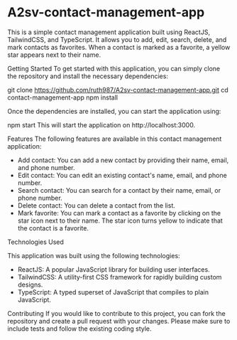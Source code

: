 # A2sv-contact-management-app

This is a simple contact management application built using ReactJS, TailwindCSS, and TypeScript. It allows you to add, edit, search, delete, and mark contacts as favorites. When a contact is marked as a favorite, a yellow star appears next to their name.

Getting Started
To get started with this application, you can simply clone the repository and install the necessary dependencies:


git clone https://github.com/ruth987/A2sv-contact-management-app.git
cd contact-management-app
npm install

Once the dependencies are installed, you can start the application using:

npm start
This will start the application on http://localhost:3000.

Features
The following features are available in this contact management application:

- Add contact: You can add a new contact by providing their name, email, and phone number.
- Edit contact: You can edit an existing contact's name, email, and phone number.
- Search contact: You can search for a contact by their name, email, or phone number.
- Delete contact: You can delete a contact from the list.
- Mark favorite: You can mark a contact as a favorite by clicking on the star icon next to their name. The star icon turns yellow to indicate that the contact is a favorite.

Technologies Used

This application was built using the following technologies:

- ReactJS: A popular JavaScript library for building user interfaces.
- TailwindCSS: A utility-first CSS framework for rapidly building custom designs.
- TypeScript: A typed superset of JavaScript that compiles to plain JavaScript.

Contributing
If you would like to contribute to this project, you can fork the repository and create a pull request with your changes. Please make sure to include tests and follow the existing coding style.


